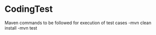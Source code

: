 # CodingTest
Maven commands to be followed for execution of test cases
-mvn clean install
-mvn test
